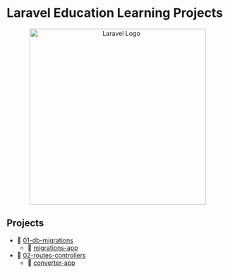 # Laravel Education Learning Projects

<p align="center"><a href="https://laravel.com" target="_blank"><img src="https://raw.githubusercontent.com/laravel/art/master/logo-lockup/5%20SVG/2%20CMYK/1%20Full%20Color/laravel-logolockup-cmyk-red.svg" width="400" alt="Laravel Logo"></a></p>

## Projects

* 📁 [01-db-migrations](./01-db-migrations)
  * 📁 [migrations-app](./01-db-migrations/migrations-app)
* 📁 [02-routes-controllers](./02-routes-controllers/)
  * 📁 [converter-app](./02-routes-controllers/converter-app/)

